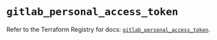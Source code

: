 # `gitlab_personal_access_token`

Refer to the Terraform Registry for docs: [`gitlab_personal_access_token`](https://registry.terraform.io/providers/gitlabhq/gitlab/16.9.1/docs/resources/personal_access_token).
